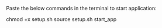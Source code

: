 Paste the below commands in the terminal to start application:

chmod +x setup.sh
source setup.sh
start_app

